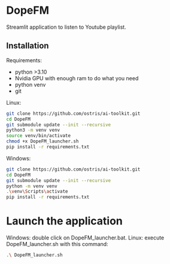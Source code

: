 # DopeFM
Streamlit application to listen to Youtube playlist.

## Installation

Requirements:
- python >3.10
- Nvidia GPU with enough ram to do what you need
- python venv
- git


Linux:
```bash
git clone https://github.com/ostris/ai-toolkit.git
cd DopeFM
git submodule update --init --recursive
python3 -m venv venv
source venv/bin/activate
chmod +x DopeFM_launcher.sh
pip install -r requirements.txt
```

Windows:
```bash
git clone https://github.com/ostris/ai-toolkit.git
cd DopeFM
git submodule update --init --recursive
python -m venv venv
.\venv\Scripts\activate
pip install -r requirements.txt
```
# Launch the application
Windows: double click on DopeFM_launcher.bat.
Linux: execute DopeFM_launcher.sh with this command:
```bash
.\ DopeFM_launcher.sh
```

